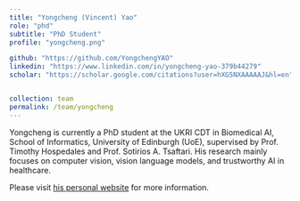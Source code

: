 ```yaml
---
title: "Yongcheng (Vincent) Yao"
role: "phd"
subtitle: "PhD Student"
profile: "yongcheng.png"

github: "https://github.com/YongchengYAO"
linkedin: "https://www.linkedin.com/in/yongcheng-yao-379b44279"
scholar: "https://scholar.google.com/citations?user=hXG5NXAAAAAJ&hl=en"


collection: team
permalink: /team/yongcheng
---
```


Yongcheng is currently a PhD student at the UKRI CDT in Biomedical AI, School of Informatics, University of Edinburgh (UoE), supervised by Prof. Timothy Hospedales and Prof. Sotirios A. Tsaftari. His research mainly focuses on computer vision, vision language models, and trustworthy AI in healthcare. 

Please visit [his personal website](https://yongchengyao.github.io/) for more information.